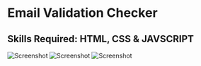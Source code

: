 # Email Validation Checker

## Skills Required: HTML, CSS & JAVSCRIPT

![Screenshot](https://user-images.githubusercontent.com/84774840/209461991-15c7d069-eac9-426c-90f6-2b444c59699d.png)
![Screenshot](https://user-images.githubusercontent.com/84774840/209461994-440e4b07-7a9d-4ac1-a175-e48765c005d6.png)
![Screenshot](https://user-images.githubusercontent.com/84774840/209461996-053cba37-1cc0-4416-aeba-4ff3c5b786d1.png)
